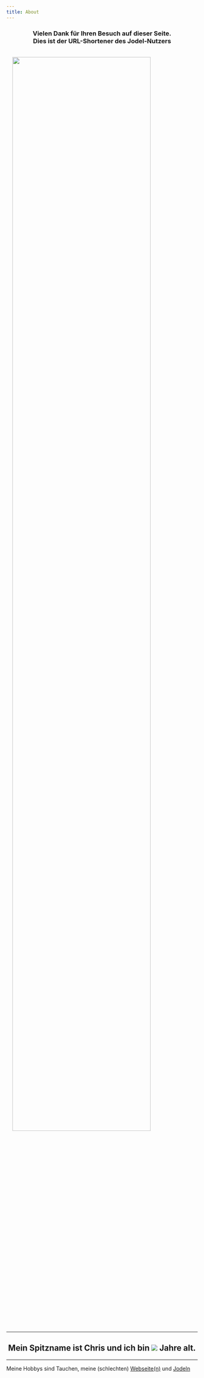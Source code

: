```yaml
---
title: About
---
```

<H3 style="text-align:center;">Vielen Dank für Ihren Besuch auf dieser Seite. <br> Dies ist der URL-Shortener des Jodel-Nutzers</h3>
<img src="https://github.com/C84fh.png" alt="" style="padding:16px; width:85%; height:85%; align-items: center;" />
<hr/>
<h2 style="text-align:center;">Mein Spitzname ist Chris und ich bin <img src="https://2.c84fh.cf/svgimg/img.php"> Jahre alt.</h2>

<hr/>

<p>Meine Hobbys sind Tauchen, meine (schlechten) <a href="https://2.c84fh.cf/websites">Webseite(n)</a> und <a href="https://2.c84fh.cf/jodel">Jodeln</a></p>
